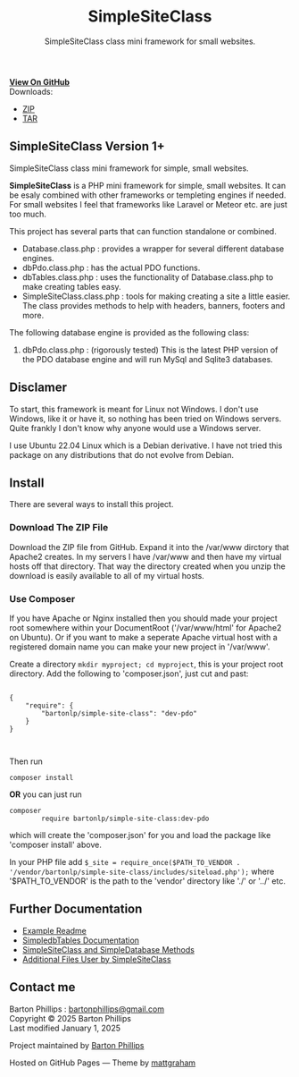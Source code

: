 <header>

# SimpleSiteClass

SimpleSiteClass class mini framework for small websites.
</header>

<div id="banner">
<span id="logo"></span>
<a href="https://github.com/bartonlp/simple-site-class" class="button fork"><strong>View On GitHub</strong></a>
<div class="downloads">
  <span>Downloads:</span>
  <ul>
    <li><a href="https://github.com/bartonlp/simple-site-class/zipball/master" class="button">ZIP</a></li>
    <li><a href="https://github.com/bartonlp/simple-site-class/tarball/master" class="button">TAR</a></li>
  </ul>
</div>
</div><!-- end banner -->

<div class="wrapper">
  <nav>
    <ul></ul>
  </nav>
<section>

# SimpleSiteClass Version 1+
  
SimpleSiteClass class mini framework for simple, small websites.

**SimpleSiteClass** is a PHP mini framework for simple, small websites.
It can be esaly combined with other frameworks or templeting engines if
needed. For small websites I feel that frameworks like Laravel or Meteor
etc. are just too much.

This project has several parts that can function standalone or combined.

- Database.class.php : provides a wrapper for several different database
  engines.
- dbPdo.class.php : has the actual PDO functions.
- dbTables.class.php : uses the functionality of Database.class.php to
  make creating tables easy.
- SimpleSiteClass.class.php : tools for making creating a site a little
  easier. The class provides methods to help with headers, banners,
  footers and more.

The following database engine is provided as the following class:

1.  dbPdo.class.php : (rigorously tested) This is the latest PHP
    version of the PDO database engine and will run MySql and Sqlite3 databases.

## Disclamer

To start, this framework is meant for Linux not Windows. I don't use
Windows, like it or have it, so nothing has been tried on Windows servers. Quite
frankly I don't know why anyone would use a Windows server.

I use Ubuntu 22.04 Linux which is a Debian derivative. I have not tried
this package on any distributions that do not evolve from Debian.

## Install

There are several ways to install this project.

### Download The ZIP File

Download the ZIP file from GitHub. Expand it into the /var/www dirctory
that Apache2 creates. In my servers I have /var/www and then have my
virtual hosts off that directory. That way the directory created when
you unzip the download is easily available to all of my virtual hosts.

### Use Composer

If you have Apache or Nginx installed then you should made your project
root somewhere within your DocumentRoot ('/var/www/html' for Apache2 on
Ubuntu). Or if you want to make a seperate Apache virtual host with a
registered domain name you can make your new project in '/var/www'.

Create a directory `mkdir myproject; cd myproject`, this is your project
root directory. Add the following to 'composer.json', just cut and past:

<div class="sourceCode">

``` sourceCode
      
{
    "require": {
        "bartonlp/simple-site-class": "dev-pdo"
    }
}
      
      
```

</div>

Then run

<div class="sourceCode">

``` sourceCode
composer install
```

</div>

**OR** you can just run

<div class="sourceCode">

``` sourceCode
composer
        require bartonlp/simple-site-class:dev-pdo
```

</div>

which will create the 'composer.json' for you and load the package like
'composer install' above.

In your PHP file add
`$_site = require_once($PATH_TO_VENDOR . '/vendor/bartonlp/simple-site-class/includes/siteload.php');`
where '\$PATH_TO_VENDOR' is the path to the 'vendor' directory like './'
or '../' etc.

## Further Documentation

- [Example Readme](examplereadme.html)
- [SimpledbTables Documentation](dbTables.html)
- [SimpleSiteClass and SimpleDatabase Methods](siteclass.html)
- [Additional Files User by SimpleSiteClass](files.html)

## Contact me

Barton Phillips : <bartonphillips@gmail.com>  
Copyright © 2025 Barton Phillips  
Last modified January 1, 2025
</section>
<footer>

Project maintained by [Barton Phillips](https://github.com/bartonlp)

<span class="small">Hosted on GitHub Pages — Theme by
[mattgraham](https://twitter.com/michigangraham)</span>
</footer>
</div>
